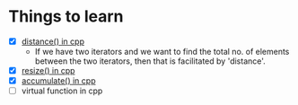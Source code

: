 # Things to learn

- [x] [distance() in cpp](https://www.geeksforgeeks.org/stddistance-in-c/)
	- If we have two iterators and we want to find the total no. of elements between the two iterators, then that is facilitated by 'distance'.
- [x] [resize() in cpp](https://www.geeksforgeeks.org/vector-resize-c-stl/)
- [x] [accumulate() in cpp](https://www.geeksforgeeks.org/accumulate-and-partial_sum-in-c-stl-numeric-header/)
- [ ] virtual function in cpp